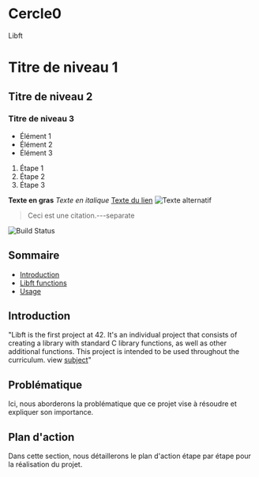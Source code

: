# Cercle0
Libft
# Titre de niveau 1
## Titre de niveau 2
### Titre de niveau 3

- Élément 1
- Élément 2
- Élément 3

1. Étape 1
2. Étape 2
3. Étape 3

**Texte en gras**
*Texte en italique*
[Texte du lien](URL_du_lien)
![Texte alternatif](URL_de_l_image)

> Ceci est une citation.---separate

![Build Status](https://img.shields.io/github/workflow/status/nom_utilisateur/nom_repository/Nom_du_workflow)

## Sommaire

- [Introduction](#introduction)
- [Libft functions](#libft-function)
- [Usage](#usage)

## Introduction <a name="introduction"></a>

"Libft is the first project at 42. It's an individual project that consists of creating a library with standard C library functions, as well as other additional functions. This project is intended to be used throughout the curriculum. view [subject](https://github.com/tdutel/Cercle0/blob/main/libft_subject.pdf)"

## Problématique <a name="problematique"></a>

Ici, nous aborderons la problématique que ce projet vise à résoudre et expliquer son importance.

## Plan d'action <a name="plan-daction"></a>

Dans cette section, nous détaillerons le plan d'action étape par étape pour la réalisation du projet.
